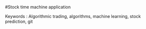 #Stock time machine application

Keywords : Algorithmic trading, algorithms, machine learning, stock prediction, git
